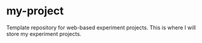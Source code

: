 # my-project
Template repository for web-based experiment projects.
This is where I will store my experiment projects.